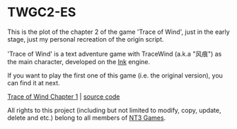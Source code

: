 # TWGC2-ES
This is the plot of the chapter 2 of the game 'Trace of Wind', just in the early stage, just my personal recreation of the origin script. 

'Trace of Wind' is a text adventure game with TraceWind (a.k.a "风痕") as the main character, developed on the [Ink](https://www.inklestudios.com/ink/) engine.

If you want to play the first one of this game (i.e. the original version), you can find it at next.

[Trace of Wind Chapter 1](https://tracewindgame.nt3.games) | [source code](https://github.com/NT3Games/TraceWindGame)

All rights to this project (including but not limited to modify, copy, update, delete and etc.) belong to all members of [NT3 Games](https://github.com/NT3Games).